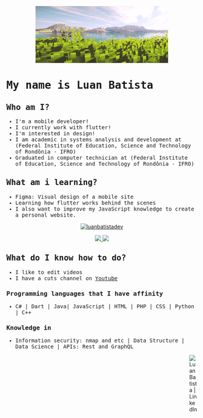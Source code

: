 <p align="center"><img width=350 height=150 src="https://github.com/luanbatistadev/luanbatistadev/blob/main/assets/images/mine%20sun.gif" /></p>

<samp>

  
# <samp>My name is Luan Batista</samp>


## Who am I?

- I'm a mobile developer!
- I currently work with flutter!
- I'm interested in design!
- I am academic in systems analysis and development at (Federal Institute of Education, Science and Technology of Rondônia - IFRO)
- Graduated in computer technician at (Federal Institute of Education, Science and Technology of Rondônia - IFRO)

## <samp>What am i learning?</samp>

- Figma: Visual design of a mobile site
- Learning how flutter works behind the scenes
- I also want to improve my JavaScript knowledge to create a personal website.
</samp>



<a href="https://github.com/luanbatistadev">
  <p align="center"><img height="180em" src="https://github-readme-streak-stats.herokuapp.com/?user=luanbatistadev&theme=dark" alt="luanbatistadev" /></p>
  <p align="center">
    <img height="130em" src="https://github-readme-stats.vercel.app/api?username=luanbatistadev&theme=dark&show_icons=true" />
    <img height="130em" src="https://github-readme-stats.vercel.app/api/top-langs/?username=luanbatistadev&theme=dark&layout=compact" />
  </p>
</a>




<samp>

## What do I know how to do?

- I like to edit videos
- I have a cuts channel on <a href="https://www.youtube.com/channel/UCcwByV-6d_JWdnEspfLTJpQ">Youtube</a>
### Programming languages that I have affinity
- C# | Dart | Java| JavaScript | HTML | PHP | CSS | Python | C++
### Knowledge in
- Information security: nmap and etc | Data Structure | Data Science | APIs: Rest and GraphQL

</samp>




<a href="https://br.linkedin.com/in/luan-rafael-batista-ramos-4379941a8">
  <img align="right" alt="Luan Batista | LinkedIn" width="21px" src="https://github.com/luanbatistadev/luanbatistadev/blob/main/assets/images/linkedin%20ico.ico" />
</a>

